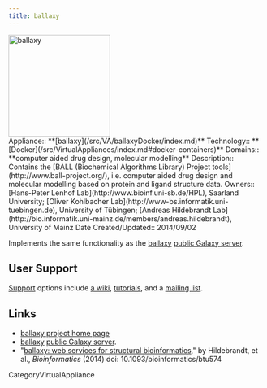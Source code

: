 ```yaml
---
title: ballaxy
---
```

<div class='center'>
<a href='http://www.ball-project.org/ballaxy'><img src='/PublicGalaxyServers/BallaxySlide.png' alt='ballaxy' height="200" /></a>
</div>





<div class='dictbox'>
 Appliance:: **[ballaxy](/src/VA/ballaxyDocker/index.md)**
 Technology:: **[Docker](/src/VirtualAppliances/index.md#docker-containers)**
 Domains:: **computer aided drug design, molecular modelling** 
 Description:: Contains the [BALL (Biochemical Algorithms Library) Project tools](http://www.ball-project.org/), i.e. computer aided drug design and molecular modelling based on protein and ligand structure data.
 Owners:: [Hans-Peter Lenhof Lab](http://www.bioinf.uni-sb.de/HPL), Saarland University; [Oliver Kohlbacher Lab](http://www-bs.informatik.uni-tuebingen.de), University of Tübingen; [Andreas Hildebrandt Lab](http://bio.informatik.uni-mainz.de/members/andreas.hildebrandt), University of Mainz
 Date Created/Updated:: 2014/09/02
</div>

Implements the same functionality as the [ballaxy](https://ballaxy.bioinf.uni-sb.de/) [public Galaxy server](/src/PublicGalaxyServers/index.md). 

## User Support

[Support](http://ball-trac.bioinf.uni-sb.de/wiki/ballaxy#1.1.Support) options include [a wiki](http://ball-trac.bioinf.uni-sb.de/wiki/ballaxy), [tutorials](http://ball-trac.bioinf.uni-sb.de/wiki/ballaxy#point_tutorials), and a [mailing list](http://groups.google.com/group/ball-user-list).

## Links

* [ballaxy project home page](http://www.ball-project.org/ballaxy)
* [ballaxy](https://ballaxy.bioinf.uni-sb.de/) [public Galaxy server](/src/PublicGalaxyServers/index.md). 
* "[ballaxy: web services for structural bioinformatics](http://bit.ly/1tu5CTI)," by Hildebrandt, et al., *Bioinformatics* (2014) doi: 10.1093/bioinformatics/btu574

CategoryVirtualAppliance

